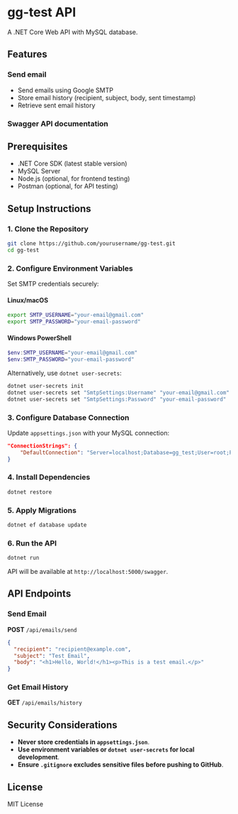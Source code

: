 # gg-test API

A .NET Core Web API with MySQL database.

## Features

### Send email
- Send emails using Google SMTP
- Store email history (recipient, subject, body, sent timestamp)
- Retrieve sent email history

### Swagger API documentation

## Prerequisites
- .NET Core SDK (latest stable version)
- MySQL Server
- Node.js (optional, for frontend testing)
- Postman (optional, for API testing)

## Setup Instructions

### 1. Clone the Repository
```sh
git clone https://github.com/yourusername/gg-test.git
cd gg-test
```

### 2. Configure Environment Variables
Set SMTP credentials securely:

#### Linux/macOS
```sh
export SMTP_USERNAME="your-email@gmail.com"
export SMTP_PASSWORD="your-email-password"
```

#### Windows PowerShell
```powershell
$env:SMTP_USERNAME="your-email@gmail.com"
$env:SMTP_PASSWORD="your-email-password"
```

Alternatively, use `dotnet user-secrets`:

```sh
dotnet user-secrets init
dotnet user-secrets set "SmtpSettings:Username" "your-email@gmail.com"
dotnet user-secrets set "SmtpSettings:Password" "your-email-password"
```

### 3. Configure Database Connection
Update `appsettings.json` with your MySQL connection:

```json
"ConnectionStrings": {
    "DefaultConnection": "Server=localhost;Database=gg_test;User=root;Password=yourpassword;"
}
```

### 4. Install Dependencies
```sh
dotnet restore
```

### 5. Apply Migrations
```sh
dotnet ef database update
```

### 6. Run the API
```sh
dotnet run
```

API will be available at `http://localhost:5000/swagger`.

## API Endpoints

### Send Email
**POST** `/api/emails/send`
```json
{
  "recipient": "recipient@example.com",
  "subject": "Test Email",
  "body": "<h1>Hello, World!</h1><p>This is a test email.</p>"
}
```

### Get Email History
**GET** `/api/emails/history`

## Security Considerations
- **Never store credentials in `appsettings.json`**.
- **Use environment variables or `dotnet user-secrets` for local development**.
- **Ensure `.gitignore` excludes sensitive files before pushing to GitHub**.

## License
MIT License

